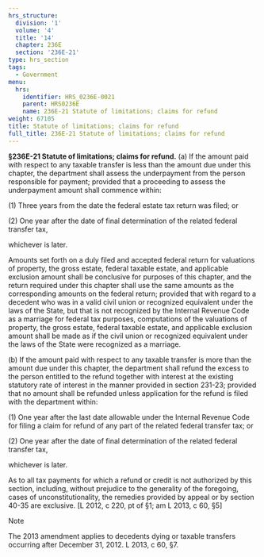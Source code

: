 ```yaml
---
hrs_structure:
  division: '1'
  volume: '4'
  title: '14'
  chapter: 236E
  section: '236E-21'
type: hrs_section
tags:
  - Government
menu:
  hrs:
    identifier: HRS_0236E-0021
    parent: HRS0236E
    name: 236E-21 Statute of limitations; claims for refund
weight: 67105
title: Statute of limitations; claims for refund
full_title: 236E-21 Statute of limitations; claims for refund
---
```

**§236E-21 Statute of limitations; claims for refund.** (a) If the amount paid with respect to any taxable transfer is less than the amount due under this chapter, the department shall assess the underpayment from the person responsible for payment; provided that a proceeding to assess the underpayment amount shall commence within:

(1) Three years from the date the federal estate tax return was filed; or

(2) One year after the date of final determination of the related federal transfer tax,

whichever is later.

Amounts set forth on a duly filed and accepted federal return for valuations of property, the gross estate, federal taxable estate, and applicable exclusion amount shall be conclusive for purposes of this chapter, and the return required under this chapter shall use the same amounts as the corresponding amounts on the federal return; provided that with regard to a decedent who was in a valid civil union or recognized equivalent under the laws of the State, but that is not recognized by the Internal Revenue Code as a marriage for federal tax purposes, computations of the valuations of property, the gross estate, federal taxable estate, and applicable exclusion amount shall be made as if the civil union or recognized equivalent under the laws of the State were recognized as a marriage.

(b) If the amount paid with respect to any taxable transfer is more than the amount due under this chapter, the department shall refund the excess to the person entitled to the refund together with interest at the existing statutory rate of interest in the manner provided in section 231-23; provided that no amount shall be refunded unless application for the refund is filed with the department within:

(1) One year after the last date allowable under the Internal Revenue Code for filing a claim for refund of any part of the related federal transfer tax; or

(2) One year after the date of final determination of the related federal transfer tax,

whichever is later.

As to all tax payments for which a refund or credit is not authorized by this section, including, without prejudice to the generality of the foregoing, cases of unconstitutionality, the remedies provided by appeal or by section 40-35 are exclusive. [L 2012, c 220, pt of §1; am L 2013, c 60, §5]

Note

The 2013 amendment applies to decedents dying or taxable transfers occurring after December 31, 2012\. L 2013, c 60, §7.